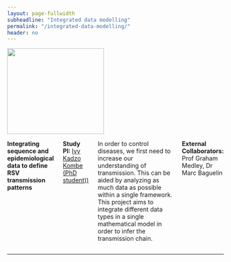 ```yaml
---
layout: page-fullwidth
subheadline: "Integrated data modelling"
permalink: "/integrated-data-modelling/"
header: no
---
```


<div class="row">
<div class="large-4 columns">
<img src="{{ site.url }}/images/WAIFW.png" alt="" height="200" width="225">
</div>

<div class="large-8 columns">
<p><strong>Integrating sequence and epidemiological data to define RSV transmission patterns</strong>

<p><strong> Study PI: </strong><a href="{{ site.url }}/ivy-kombe"> Ivy Kadzo Kombe (PhD student))</a></p>
 <p class="text-justify"> 
In order to control diseases, we first need to increase our understanding of transmission. This can be aided by analyzing as much data as possible within a single framework. This project aims to integrate different data types in a single mathematical model in order to infer the transmission chain. 
</p>

<p><strong>External Collaborators:</strong> Prof Graham Medley, Dr Marc Baguelin </p>

</div>
</div><!-- /.row -->

<hr>
